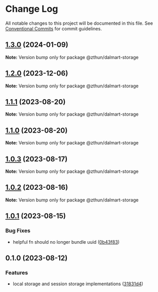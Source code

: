# Change Log

All notable changes to this project will be documented in this file.
See [Conventional Commits](https://conventionalcommits.org) for commit guidelines.

## [1.3.0](https://github.com/zthun/dalmart/compare/v1.2.0...v1.3.0) (2024-01-09)

**Note:** Version bump only for package @zthun/dalmart-storage





## [1.2.0](https://github.com/zthun/dalmart/compare/v1.1.1...v1.2.0) (2023-12-06)

**Note:** Version bump only for package @zthun/dalmart-storage





## [1.1.1](https://github.com/zthun/dalmart/compare/v1.1.0...v1.1.1) (2023-08-20)

**Note:** Version bump only for package @zthun/dalmart-storage





## [1.1.0](https://github.com/zthun/dalmart/compare/v1.0.3...v1.1.0) (2023-08-20)

**Note:** Version bump only for package @zthun/dalmart-storage





## [1.0.3](https://github.com/zthun/dalmart/compare/v1.0.2...v1.0.3) (2023-08-17)

**Note:** Version bump only for package @zthun/dalmart-storage





## [1.0.2](https://github.com/zthun/dalmart/compare/v1.0.1...v1.0.2) (2023-08-16)

**Note:** Version bump only for package @zthun/dalmart-storage





## [1.0.1](https://github.com/zthun/dalmart/compare/v0.1.2...v1.0.1) (2023-08-15)


### Bug Fixes

* helpful fn should no longer bundle uuid ([0b43f83](https://github.com/zthun/dalmart/commit/0b43f831c5cd423ecc6147f5030f15636906ab13))



## 0.1.0 (2023-08-12)


### Features

* local storage and session storage implementations ([31831d4](https://github.com/zthun/dalmart/commit/31831d49697db677bbb63eaa65e530cca825a328))
